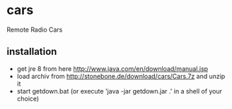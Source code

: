 # cars
Remote Radio Cars

## installation
* get jre 8 from here http://www.java.com/en/download/manual.jsp
* load archiv from http://stonebone.de/download/cars/Cars.7z and unzip it
* start getdown.bat (or execute 'java -jar getdown.jar .' in a shell of your choice)
